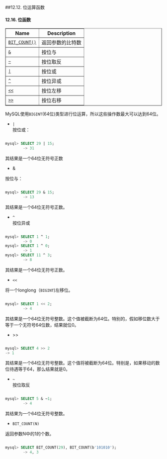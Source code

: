 ##12.12. 位运算函数
#### 12.16. 位函数
<table summary="Bitwise Functions" border="1"><colgroup><col class="name"><col class="description"></colgroup><thead><tr><th scope="col">Name</th><th scope="col">Description</th></tr></thead><tbody><tr><td scope="row"><a class="link" href=#function_bit-count"><code class="literal">BIT_COUNT()</code></a></td><td>返回参数的比特数</td></tr><tr><td scope="row"><a class="link" href="#operator_bitwise-and"><code class="literal">&amp;</code></a></td><td>按位与</td></tr><tr><td scope="row"><a class="link" href="#operator_bitwise-invert"><code class="literal">~</code></a></td><td>按位取反</td></tr><tr><td scope="row"><a class="link" href=#operator_bitwise-or"><code class="literal">|</code></a></td><td>按位或</td></tr><tr><td scope="row"><a class="link" href="#operator_bitwise-xor"><code class="literal">^</code></a></td><td>按位异或</td></tr><tr><td scope="row"><a class="link" href="#operator_left-shift"><code class="literal">&lt;&lt;</code></a></td><td>按位左移</td></tr><tr><td scope="row"><a class="link" href="#operator_right-shift"><code class="literal">&gt;&gt;</code></a></td><td>按位右移</td></tr></tbody></table>

MySQL使用`BIGINT`(64位)类型进行位运算，所以这些操作数最大可以达到64位。

* <a name="operator_bitwise-or">`|`</a>  
按位或：

```sql

mysql> SELECT 29 | 15;
        -> 31

```  

其结果是一个64位无符号正数

* <a name="operator_bitwise-and">&</a>
 
按位与：

```sql

mysql> SELECT 29 & 15;
        -> 13

```

其结果是一个64位无符号正数。

* <a name="operator_bitwise-xor">`^`</a>  
按位异或

```sql

mysql> SELECT 1 ^ 1;
        -> 0
mysql> SELECT 1 ^ 0;
        -> 1
mysql> SELECT 11 ^ 3;
        -> 8

```

其结果是一个64位无符号正数。

* <a name="operator_left-shift">`<<`</a>

将一个longlong（`BIGINT`)左移位。
  
```sql

mysql> SELECT 1 << 2;
        -> 4

```

其结果是一个64位无符号整数。这个值被截断为64位。特别的，假如移位数大于等于一个无符号64位数，结果就位0。

* <a name="operator_right-shift">>></a>

```sql 

mysql> SELECT 4 >> 2
-> 1

```

其结果是一个64位无符号整数。这个值将被截断为64位。特别是，如果移动的数位待遇等于64，那么结果就是0。

* <a name="operator_bitwise-invert">`~`</a>  
按位取反

```sql

mysql> SELECT 5 & ~1;
        -> 4

```  

其结果为一个64位无符号整数。

* <a name="function_bit-count">`BIT_COUNT(N)`</a>  

返回参数N中的1的个数。

```sql

mysql> SELECT BIT_COUNT(29), BIT_COUNT(b'101010');
        -> 4, 3

```